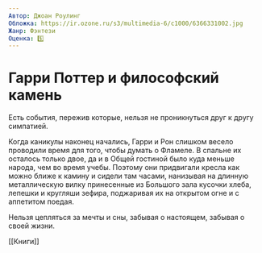 ```yaml
---
Автор: Джоан Роулинг
Обложка: https://ir.ozone.ru/s3/multimedia-6/c1000/6366331002.jpg
Жанр: Фэнтези
Оценка: 5️⃣
---
```


# Гарри Поттер и философский камень

Есть события, пережив которые, нельзя не проникнуться друг к другу симпатией.

Когда каникулы наконец начались, Гарри и Рон слишком весело проводили время для того, чтобы думать о Фламеле. В спальне их осталось только двое, да и в Общей гостиной было куда меньше народа, чем во время учебы. Поэтому они придвигали кресла как можно ближе к камину и сидели там часами, нанизывая на длинную металлическую вилку принесенные из Большого зала кусочки хлеба, лепешки и кругляши зефира, поджаривая их на открытом огне и с аппетитом поедая.

Нельзя цепляться за мечты и сны, забывая о настоящем, забывая о своей жизни.

[[Книги]]